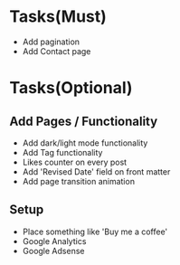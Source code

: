 # Tasks(Must)

- Add pagination
- Add Contact page

# Tasks(Optional)

## Add Pages / Functionality

- Add dark/light mode functionality
- Add Tag functionality
- Likes counter on every post
- Add 'Revised Date' field on front matter
- Add page transition animation

## Setup

- Place something like 'Buy me a coffee'
- Google Analytics
- Google Adsense
